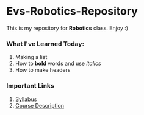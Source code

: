 # Evs-Robotics-Repository
This is my repository for **Robotics** class. Enjoy :)

### What I've Learned Today:
1. Making a list
1. How to __bold__ words and use _italics_
1. How to make headers


### Important Links
1. [Syllabus](Robotics.Syllabus.md)
1. [Course Description](Course.Description.md)
